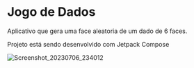 # Jogo de Dados

Aplicativo que gera uma face aleatoria de um dado de 6 faces.

Projeto está sendo desenvolvido com Jetpack Compose

![Screenshot_20230706_234012](https://github.com/abreumatheu/DadosJetpackCompose/assets/86974945/a382eae5-2213-485f-a538-dbdb2e6a5a4b)
